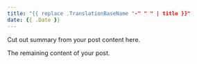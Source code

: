 ```yaml
---
title: "{{ replace .TranslationBaseName "-" " " | title }}"
date: {{ .Date }}
---
```


Cut out summary from your post content here.

<!--more-->

The remaining content of your post.

